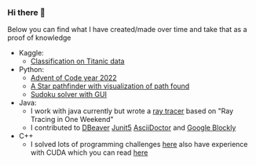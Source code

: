### Hi there 👋

Below you can find what I have created/made over time and take that as a proof of knowledge
- Kaggle:
  - [Classification on Titanic data](https://github.com/halitanildonmez/kaggle_notebooks/blob/main/binary-classification-with-titanic.ipynb)
- Python:
  -  [Advent of Code year 2022](https://github.com/halitanildonmez/advent-of-code-2022/tree/main/2022)
  -  [A Star pathfinder with visualization of path found](https://github.com/halitanildonmez/AStarPathfinder_Python)
  -  [Sudoku solver with GUI](https://github.com/halitanildonmez/sudoku_solver)
- Java:
  -  I work with java currently but wrote a [ray tracer](https://github.com/halitanildonmez/raytracer_weekend) based on "Ray Tracing in One Weekend"
  -  I contributed to [DBeaver](https://github.com/dbeaver/dbeaver) [Junit5](https://github.com/junit-team/junit5) [AsciiDoctor](https://github.com/asciidoctor/asciidoctor) and [Google Blockly](https://github.com/google/blockly)
-  C++
   - I solved lots of programming challenges [here](https://github.com/halitanildonmez/CodingPractices) also have experience with CUDA which you can read [here](https://halitanildonmez.wordpress.com/portfolio/cuda-path-tracing/)

<!--
**halitanildonmez/halitanildonmez** is a ✨ _special_ ✨ repository because its `README.md` (this file) appears on your GitHub profile.

Here are some ideas to get you started:

- 🔭 I’m currently working on ...
- 🌱 I’m currently learning ...
- 👯 I’m looking to collaborate on ...
- 🤔 I’m looking for help with ...
- 💬 Ask me about ...
- 📫 How to reach me: ...
- 😄 Pronouns: ...
- ⚡ Fun fact: ...
-->

